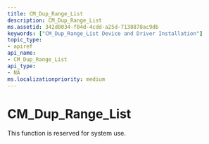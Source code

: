 ```yaml
---
title: CM_Dup_Range_List
description: CM_Dup_Range_List
ms.assetid: 342d0034-f04d-4cdd-a25d-7138878ac9db
keywords: ["CM_Dup_Range_List Device and Driver Installation"]
topic_type:
- apiref
api_name:
- CM_Dup_Range_List
api_type:
- NA
ms.localizationpriority: medium
---
```


# CM_Dup_Range_List

This function is reserved for system use.





 

 





